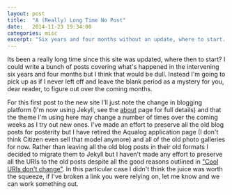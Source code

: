 ```yaml
---
layout: post
title:  "A (Really) Long Time No Post"
date:   2014-11-23 19:34:00
categories: misc
excerpt: "Six years and four months without an update, where to start..."
---
```

Its been a really long time since this site was updated, where then to start? I could write a bunch of posts covering what's happened in the intervening six years and four months but I think that would be dull. Instead I'm going to pick up as if I never left off and leave the blank period as a mystery for you, dear reader, to figure out over the coming months.

For this first post to the new site I'll just note the change in blogging platform (I'm now using Jekyll, see the <a href="/about/">about</a> page for full details) and that the theme I'm using here may change a number of times over the coming weeks as I try out new ones. I've made an effort to preserve all the old blog posts for posterity but I have retired the Aqualog application page (I don't think Citizen even sell that model anymore) and all of the old photo galleries for now. Rather than leaving all the old blog posts in their old formats I decided to migrate them to Jekyll but I haven't made any effort to preserve all the URIs to the old posts despite all the good reasons outlined in <a href="http://www.w3.org/Provider/Style/URI.html">"Cool URIs don't change"</a>. In this particular case I didn't think the juice was worth the squeeze, if I've broken a link you were relying on, let me know and we can work something out.